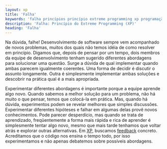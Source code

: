 ```yaml
---
layout: xp
title: 'Falha'
keywords: 'falha princípios princípio extreme programming xp programação extrema'
description: 'Falha: Princípio do Extreme Programming (XP)'
heading: 'Falha'
---
```


Na dúvida, falhe! Desenvolvimento de software sempre vem acompanhado de novos problemas, muitos dos quais não temos idéia de como resolver em princípio. Digamos que, depois de pensar por um tempo, dois membros da equipe de desenvolvimento tenham sugerido diferentes abordagens para solucionar uma questão. Surge a dúvida de qual implementar quando ambas parecem igualmente coerentes. Uma forma de decidir é discutir o assunto longamente. Outra é simplesmente implementar ambas soluções e descobrir na prática qual é a mais apropriada.

Experimentar diferentes abordagens é importante porque a equipe aprende algo novo. Quando sabemos a melhor solução para um problema, não há muito o que pensar, temos que colocá-la em prática. Mas, quando há dúvida, experimentos podem se revelar melhores que simples discussões. Experimentar diferentes hipóteses e falhar em algumas delas provê novos conhecimentos. Pode parecer desperdício, mas quando se trata de aprendizado, freqüentemente a forma mais rápida e rica de aprender é simplesmente tentar algo novo, mesmo que mais tarde tenhamos que voltar atrás e explorar outras alternativas. Em [XP][], buscamos [feedback][f] concreto. Acreditamos que o código nos ensina o tempo todo, por isso experimentamos e não apenas debatemos sobre possíveis abordagens.

[XP]:		/xp
[f]:		/xp/valores/feedback
